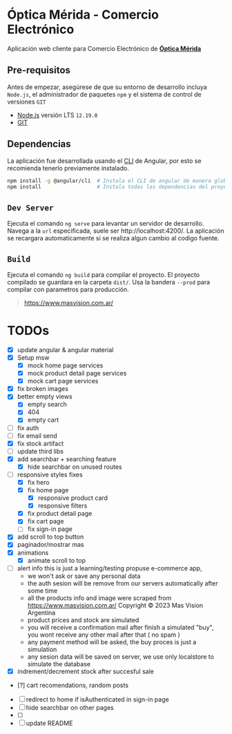 # Óptica Mérida - Comercio Electrónico

Aplicación web cliente para Comercio Electrónico de [**Óptica Mérida**](https://optica-merida.web.app)

## Pre-requisitos

Antes de empezar, asegúrese de que su entorno de desarrollo incluya `Node.js`, el administrador de paquetes `npm` y el sistema de control de versiones `GIT`

- [Node.js](https://nodejs.org/) versión LTS `12.19.0`
- [GIT](https://git-scm.com/)

## Dependencias

La aplicación fue desarrollada usando el [CLI](https://cli.angular.io/) de Angular, por esto se recomienda tenerlo previamente instalado.

```sh
npm install -g @angular/cli  # Instala el CLI de angular de manera global
npm install                  # Instala todas las dependencias del proyecto
```

## `Dev Server`

Ejecuta el comando `ng serve` para levantar un servidor de desarrollo. Navega a la `url` especificada, suele ser http://localhost:4200/. La aplicación se recargara automaticamente si se realiza algun cambio al codigo fuente.

## `Build`

Ejecuta el comando `ng build` para compilar el proyecto. El proyecto compilado se guardara en la carpeta `dist/`. Usa la bandera `--prod` para compilar con parametros para producción.

> https://www.masvision.com.ar/

# TODOs
- [x] update angular & angular material 
- [x] Setup msw
  - [x] mock home page services
  - [x] mock product detail page services
  - [x] mock cart page services
- [x] fix broken images 
- [x] better empty views
  - [x] empty search
  - [x] 404
  - [x] empty cart
- [ ] fix auth
- [ ] fix email send
- [x] fix stock artifact
- [ ] update third libs
- [x] add searchbar + searching feature
  - [x] hide searchbar on unused routes
- [ ] responsive styles fixes
  - [x] fix hero
  - [x] fix home page
    - [x] responsive product card
    - [x] responsive filters
  - [x] fix product detail page
  - [x] fix cart page
  - [ ] fix sign-in page
- [x] add scroll to top button
- [x] paginador/mostrar mas
- [x] animations
  - [x] animate scroll to top
- [ ] alert info 
  this is just a learning/testing propuse e-commerce app,
  - we won't ask or save any personal data
  - the auth sesion will be remove from our servers automatically after some time
  - all the products info and image were scraped from https://www.masvision.com.ar/
    Copyright © 2023 Mas Vision Argentina
  - product prices and stock are simulated
  - you will receive a confirmation mail after finish a simulated "buy", you wont receive any other mail after that ( no spam )
  - any payment method will be asked, the buy proces is just a simulation
  - any sesion data will be saved on server, we use only localstore to simulate the database
- [x] indrement/decrement stock after succesful sale
- [?] cart recomendations, random posts
- [ ] redirect to home if isAuthenticated in sign-in page
- [ ] hide searchbar on other pages
- [ ]
- [ ] update README

